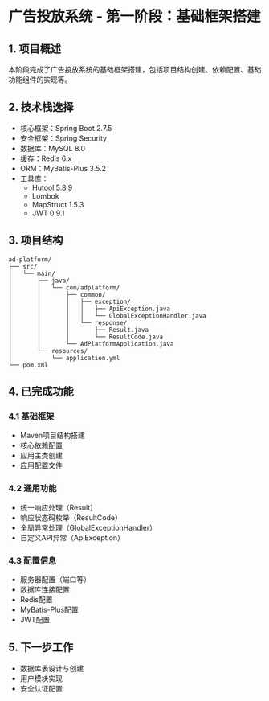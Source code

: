 # 广告投放系统 - 第一阶段：基础框架搭建

## 1. 项目概述

本阶段完成了广告投放系统的基础框架搭建，包括项目结构创建、依赖配置、基础功能组件的实现等。

## 2. 技术栈选择

- 核心框架：Spring Boot 2.7.5
- 安全框架：Spring Security
- 数据库：MySQL 8.0
- 缓存：Redis 6.x
- ORM：MyBatis-Plus 3.5.2
- 工具库：
  - Hutool 5.8.9
  - Lombok
  - MapStruct 1.5.3
  - JWT 0.9.1

## 3. 项目结构

```
ad-platform/
├── src/
│   └── main/
│       ├── java/
│       │   └── com/adplatform/
│       │       ├── common/
│       │       │   ├── exception/
│       │       │   │   ├── ApiException.java
│       │       │   │   └── GlobalExceptionHandler.java
│       │       │   └── response/
│       │       │       ├── Result.java
│       │       │       └── ResultCode.java
│       │       └── AdPlatformApplication.java
│       └── resources/
│           └── application.yml
└── pom.xml
```

## 4. 已完成功能

### 4.1 基础框架
- Maven项目结构搭建
- 核心依赖配置
- 应用主类创建
- 应用配置文件

### 4.2 通用功能
- 统一响应处理（Result）
- 响应状态码枚举（ResultCode）
- 全局异常处理（GlobalExceptionHandler）
- 自定义API异常（ApiException）

### 4.3 配置信息
- 服务器配置（端口等）
- 数据库连接配置
- Redis配置
- MyBatis-Plus配置
- JWT配置

## 5. 下一步工作

- 数据库表设计与创建
- 用户模块实现
- 安全认证配置 